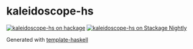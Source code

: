 # kaleidoscope-hs
[![kaleidoscope-hs on hackage](https://img.shields.io/hackage/v/kaleidoscope-hs)](http://hackage.haskell.org/package/kaleidoscope-hs)
[![kaleidoscope-hs on Stackage Nightly](https://stackage.org/package/kaleidoscope-hs/badge/nightly)](https://stackage.org/nightly/package/kaleidoscope-hs)

Generated with [template-haskell](https://github.com/jonascarpay/template-haskell)
